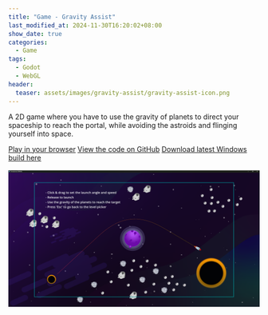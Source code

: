 ```yaml
---
title: "Game - Gravity Assist"
last_modified_at: 2024-11-30T16:20:02+08:00
show_date: true
categories:
  - Game
tags:
  - Godot
  - WebGL
header:
  teaser: assets/images/gravity-assist/gravity-assist-icon.png
---
```


A 2D game where you have to use the gravity of planets to direct your spaceship to reach the portal, while avoiding the astroids and flinging yourself into space.

<div>
    <a href="https://chriswoodcodes.net/GravityAssist/" rel="noreferrer noopener" target="_blank" class="btn btn--info">Play in your browser</a>
    <a href="https://github.com/ChrisWoody/GravityAssist/" rel="noreferrer noopener" target="_blank" class="btn btn--primary">View the code on GitHub</a>
    <a href="https://github.com/ChrisWoody/GravityAssist/releases/" rel="noreferrer noopener" target="_blank" class="btn btn--primary">Download latest Windows build here</a>
</div>

<br />

<img style="margin-left:auto;margin-right:auto;display:block" src="/assets/images/gravity-assist/gravity-assist-bigger.png">
